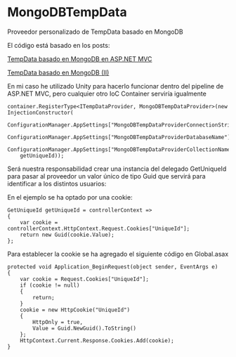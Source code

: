 MongoDBTempData
===============

Proveedor personalizado de TempData basado en MongoDB

El código está basado en los posts:

[TempData basado en MongoDB en ASP.NET MVC](http://panicoenlaxbox.blogspot.com.es/2014/05/tempdata-basado-en-mongodb-en-aspnet-mvc.html)

[TempData basado en MongoDB (II)](http://panicoenlaxbox.blogspot.com.es/2014/06/tempdata-basado-en-mongodb-ii.html)

En mi caso he utilizado Unity para hacerlo funcionar dentro del pipeline de ASP.NET MVC, pero cualquier otro IoC Container serviría igualmente

    container.RegisterType<ITempDataProvider, MongoDBTempDataProvider>(new InjectionConstructor(
        ConfigurationManager.AppSettings["MongoDBTempDataProviderConnectionString"],
        ConfigurationManager.AppSettings["MongoDBTempDataProviderDatabaseName"],
        ConfigurationManager.AppSettings["MongoDBTempDataProviderCollectionName"],
        getUniqueId));

Será nuestra responsabilidad crear una instancia del delegado GetUniqueId para pasar al proveedor un valor único de tipo Guid que servirá para identificar a los distintos usuarios:

En el ejemplo se ha optado por una cookie:

    GetUniqueId getUniqueId = controllerContext =>
    {
        var cookie = controllerContext.HttpContext.Request.Cookies["UniqueId"];
        return new Guid(cookie.Value);
    };

Para establecer la cookie se ha agregado el siguiente código en Global.asax

    protected void Application_BeginRequest(object sender, EventArgs e)
    {
        var cookie = Request.Cookies["UniqueId"];
        if (cookie != null)
        {
            return;
        }
        cookie = new HttpCookie("UniqueId")
        {
            HttpOnly = true,
            Value = Guid.NewGuid().ToString()
        };
        HttpContext.Current.Response.Cookies.Add(cookie);
    }